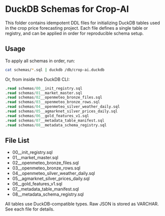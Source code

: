 # DuckDB Schemas for Crop-AI

This folder contains idempotent DDL files for initializing DuckDB tables used in the crop price forecasting project. Each file defines a single table or registry, and can be applied in order for reproducible schema setup.

## Usage

To apply all schemas in order, run:

```sh
cat schemas/*.sql | duckdb /db/crop-ai.duckdb
```

Or, from inside the DuckDB CLI:

```sql
.read schemas/00__init_registry.sql
.read schemas/01__market_master.sql
.read schemas/02__openmeteo_bronze_files.sql
.read schemas/03__openmeteo_bronze_rows.sql
.read schemas/04__openmeteo_silver_weather_daily.sql
.read schemas/05__agmarknet_silver_prices_daily.sql
.read schemas/06__gold_features_v1.sql
.read schemas/07__metadata_table_manifest.sql
.read schemas/08__metadata_schema_registry.sql
```

## File List
- 00__init_registry.sql
- 01__market_master.sql
- 02__openmeteo_bronze_files.sql
- 03__openmeteo_bronze_rows.sql
- 04__openmeteo_silver_weather_daily.sql
- 05__agmarknet_silver_prices_daily.sql
- 06__gold_features_v1.sql
- 07__metadata_table_manifest.sql
- 08__metadata_schema_registry.sql

All tables use DuckDB-compatible types. Raw JSON is stored as VARCHAR. See each file for details.
